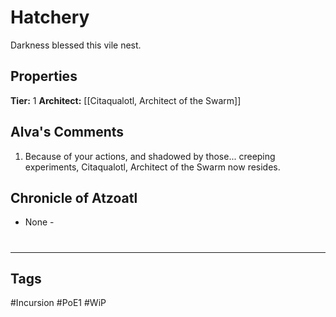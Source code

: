 # Hatchery
Darkness blessed this vile nest.

## Properties
**Tier:** 1
**Architect:** [[Citaqualotl, Architect of the Swarm]]

## Alva's Comments
1. Because of your actions, and shadowed by those... creeping experiments, Citaqualotl, Architect of the Swarm now resides.

## Chronicle of Atzoatl
- None -

#
---
## Tags
#Incursion
#PoE1
#WiP
